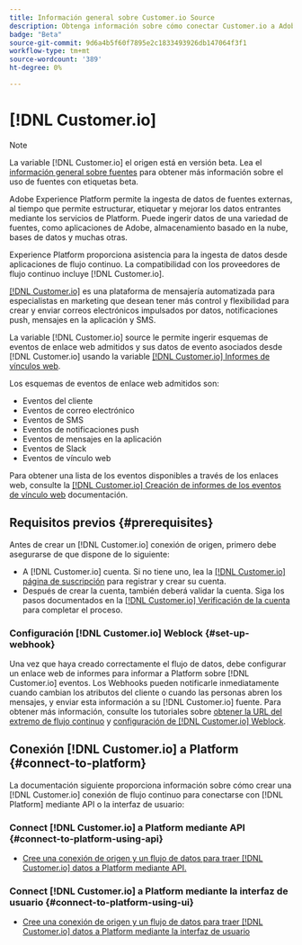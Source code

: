 ```yaml
---
title: Información general sobre Customer.io Source
description: Obtenga información sobre cómo conectar Customer.io a Adobe Experience Platform mediante API o la interfaz de usuario mediante vínculos web.
badge: "Beta"
source-git-commit: 9d6a4b5f60f7895e2c1833493926db147064f3f1
workflow-type: tm+mt
source-wordcount: '389'
ht-degree: 0%

---
```


# [!DNL Customer.io]

>[!NOTE]
>
>La variable [!DNL Customer.io] el origen está en versión beta. Lea el [información general sobre fuentes](../../home.md#terms-and-conditions) para obtener más información sobre el uso de fuentes con etiquetas beta.

Adobe Experience Platform permite la ingesta de datos de fuentes externas, al tiempo que permite estructurar, etiquetar y mejorar los datos entrantes mediante los servicios de Platform. Puede ingerir datos de una variedad de fuentes, como aplicaciones de Adobe, almacenamiento basado en la nube, bases de datos y muchas otras.

Experience Platform proporciona asistencia para la ingesta de datos desde aplicaciones de flujo continuo. La compatibilidad con los proveedores de flujo continuo incluye [!DNL Customer.io].

[[!DNL Customer.io]](https://customer.io/) es una plataforma de mensajería automatizada para especialistas en marketing que desean tener más control y flexibilidad para crear y enviar correos electrónicos impulsados por datos, notificaciones push, mensajes en la aplicación y SMS.

La variable [!DNL Customer.io] source le permite ingerir esquemas de eventos de enlace web admitidos y sus datos de evento asociados desde [!DNL Customer.io] usando la variable [[!DNL Customer.io] Informes de vínculos web](https://customer.io/docs/api/webhooks/).

Los esquemas de eventos de enlace web admitidos son:

* Eventos del cliente
* Eventos de correo electrónico
* Eventos de SMS
* Eventos de notificaciones push
* Eventos de mensajes en la aplicación
* Eventos de Slack
* Eventos de vínculo web

Para obtener una lista de los eventos disponibles a través de los enlaces web, consulte la [[!DNL Customer.io] Creación de informes de los eventos de vínculo web](https://customer.io/docs/webhooks/#events) documentación.

## Requisitos previos {#prerequisites}

Antes de crear un [!DNL Customer.io] conexión de origen, primero debe asegurarse de que dispone de lo siguiente:

* A [!DNL Customer.io] cuenta. Si no tiene uno, lea la [[!DNL Customer.io] página de suscripción](https://fly.customer.io/signup) para registrar y crear su cuenta.
* Después de crear la cuenta, también deberá validar la cuenta. Siga los pasos documentados en la [[!DNL Customer.io] Verificación de la cuenta](https://customer.io/docs/account-verification/) para completar el proceso.

### Configuración [!DNL Customer.io] Weblock {#set-up-webhook}

Una vez que haya creado correctamente el flujo de datos, debe configurar un enlace web de informes para informar a Platform sobre [!DNL Customer.io] eventos. Los Webhooks pueden notificarle inmediatamente cuando cambian los atributos del cliente o cuando las personas abren los mensajes, y enviar esta información a su [!DNL Customer.io] fuente. Para obtener más información, consulte los tutoriales sobre [obtener la URL del extremo de flujo continuo](../../tutorials/ui/create/marketing-automation/customerio-webhook.md#get-streaming-endpoint) y [configuración de [!DNL Customer.io] Weblock](../../tutorials/ui/create/marketing-automation/customerio-webhook.md#set-up-webhook).

## Conexión [!DNL Customer.io] a Platform {#connect-to-platform}

La documentación siguiente proporciona información sobre cómo crear una [!DNL Customer.io] conexión de flujo continuo para conectarse con [!DNL Platform] mediante API o la interfaz de usuario:

### Connect [!DNL Customer.io] a Platform mediante API {#connect-to-platform-using-api}

* [Cree una conexión de origen y un flujo de datos para traer [!DNL Customer.io] datos a Platform mediante API.](../../tutorials/api/create/marketing-automation/customerio-webhook.md)

### Connect [!DNL Customer.io] a Platform mediante la interfaz de usuario {#connect-to-platform-using-ui}

* [Cree una conexión de origen y un flujo de datos para traer [!DNL Customer.io] datos a Platform mediante la interfaz de usuario](../../tutorials/ui/create/marketing-automation/customerio-webhook.md)

